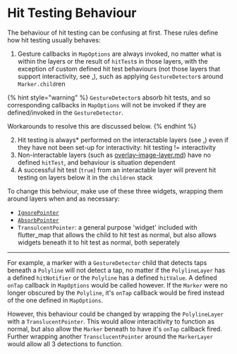 # Hit Testing Behaviour

The behaviour of hit testing can be confusing at first. These rules define how hit testing usually behaves:

1. Gesture callbacks in `MapOptions` are always invoked, no matter what is within the layers or the result of `hitTest`s in those layers, with the exception of custom defined hit test behaviours (not those layers that support interactivity, see [.](./ "mention")), such as applying `GestureDetector`s around `Marker.child`ren

{% hint style="warning" %}
`GestureDetector`s absorb hit tests, and so corresponding callbacks in `MapOptions` will not be invoked if they are defined/invoked in the `GestureDetector`.

Workarounds to resolve this are discussed below.
{% endhint %}

2. Hit testing is always\* performed on the interactable layers (see [.](./ "mention")) even if they have not been set-up for interactivity: hit testing != interactivity
3. Non-interactable layers (such as [overlay-image-layer.md](../overlay-image-layer.md "mention")) have no defined `hitTest`, and behaviour is situation dependent
4. A successful hit test (`true`) from an interactable layer will prevent hit testing on layers below it in the `children` stack

To change this behviour, make use of these three widgets, wrapping them around layers when and as necessary:

* [`IgnorePointer`](https://api.flutter.dev/flutter/widgets/IgnorePointer-class.html)
* [`AbsorbPointer`](https://api.flutter.dev/flutter/widgets/AbsorbPointer-class.html)
* `TransulcentPointer`: a general purpose 'widget' included with flutter\_map that allows the child to hit test as normal, but also allows widgets beneath it to hit test as normal, both seperately

***

For example, a marker with a `GestureDetector` child that detects taps beneath a `Polyline` will not detect a tap, no matter if the `PolylineLayer` has a defined `hitNotifier` or the `Polyline` has a defined `hitValue`. A defined `onTap` callback in `MapOptions` would be called however. If the `Marker` were no longer obscured by the `Polyline`, it's `onTap` callback would be fired instead of the one defined in `MapOptions`.

However, this behaviour could be changed by wrapping the `PolylineLayer` with a `TranslucentPointer`. This would allow interacitivity to function as normal, but also allow the `Marker` beneath to have it's `onTap` callback fired. Further wrapping another `TransclucentPointer` around the `MarkerLayer` would allow all 3 detections to function.
